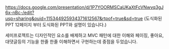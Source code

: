 https://docs.google.com/presentation/d/1P7YOORMSCaUKaXtFcVNwvq3gJ6x-nBc-/edit?usp=sharing&ouid=115344925934371612567&rtpof=true&sd=true  (도식화된 PPT 12페이지 부터 도식화된 PPT와 설명이 있습니다.)


세미프로젝트는 디자인적인 요소를 배제하고
MVC 패턴에 대한 이해와 페이징, 좋아요, 대댓글등의 기능을 한줄 한줄 이해하면서 구현하는데 중점을 두었습니다.
